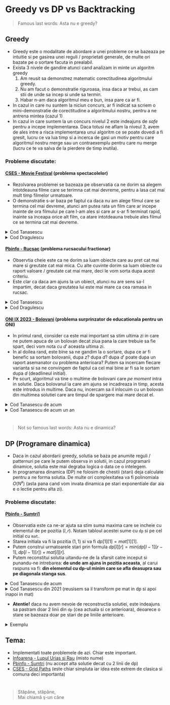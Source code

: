 # Greedy vs DP vs Backtracking
>Famous last words: Asta nu e greedy?
## Greedy
* Greedy este o modalitate de abordare a unei probleme ce se bazeaza pe intuitie si pe gasirea unei reguli / proprietati generale, de multe ori bazate pe o sortare facuta in prealabil.
* Exista 3 nivele de gandire atunci cand analizam in minte un algoritm greedy
    1. Am reusit sa demonstrez matematic corectitudinea algoritmului greedy.
    2. Nu am facut o demonstratie riguroasa, insa daca ar trebui, as cam stii de unde sa incep si unde sa termin.
    3. Habar n-am daca algoritmul meu e bun, insa pare ca ar fi.
* In cazul in care nu suntem la niciun concurs, ar fi indicat sa scriem o mini-demonstratie de corectitudine a algoritmului nostru, pentru a ne antrena mintea (cazul 1)
* In cazul in care suntem la un concurs nivelul 2 este indeajuns de *safe* pentru a incepe implementarea. Daca totusi ne aflam la niveul 3, avem de ales intre a risca implementarea unui algoritm ce se poate dovedi a fi gresit, lucru ce va lua timp si a incerca de gasi un motiv pentru care algoritmul nostru merge sau un contraexemplu pentru care nu merge (lucru ce te va salva de la pierdere de timp inutila).
### **Probleme discutate**:
#### [CSES - Movie Festival](https://cses.fi/problemset/task/1629) (problema spectacolelor)
* Rezolvarea problemei se bazeaza pe observatia ca ne dorim sa alegem intotdeauna filme care se terimna cat mai devreme, pentru a lasa cat mai mult timp filmelor urmatoare.
* O demonstratie s-ar baza pe faptul ca daca nu am alege filmul care se termina cel mai devreme, atunci am putea rata un film care ar incepe inainte de ora filmului pe care l-am ales si care ar s-ar fi terminat rapid, inainte sa inceapa orice alt film, ca atare intotdeauna trebuie ales filmul ce se termina cat mai devreme.
<details><summary>Cod Tanasescu</summary>

```cpp
#include <iostream>
#include <algorithm>
 
#define fi first
#define se second
using namespace std;
const int Nmax=2e5+5;
typedef pair<int, int> pii;
 
int n, mx, nr, crt, sol;
pii v[Nmax];
 
bool cmp(pii a, pii b){
    return a.se<b.se;
}
 
int main(){
    cin>>n;
    for (int i=0; i<n; i++)
        cin>>v[i].fi>>v[i].se;
    sort(v, v+n, cmp);
    for (int i=0; i<n; i++)
        if (v[i].fi>=crt){
            sol++;
            crt=v[i].se;
        }
    cout<<sol;
 
    return 0;
}
```
</details>
<details><summary>Cod Dragulescu</summary>

```cpp
#include <iostream>
#include <algorithm>

using namespace std;

const int Nmax = 2 * 1e5;

struct film{
    int start, finish;
};

bool cmp(film a, film b){
    if(a.finish == b.finish){
        return a.start < b.start;
    }
    return a.finish < b.finish;
}

film v[Nmax];

int main(){
    int n, timp, cate_filme;

    cin >> n;
    for(int i = 0; i < n; i++){
        cin >> v[i].start >> v[i].finish;
    }

    sort(v, v + n, cmp);

    timp = 0;
    cate_filme = 0;
    for(int i = 0; i < n; i++){
        if(v[i].start >= timp){
            cate_filme++;
            timp = v[i].finish;
        }
    }

    cout << cate_filme;

    return 0;
}
```
</details>

#### [Pbinfo - Rucsac](https://www.pbinfo.ro/probleme/1340/rucsac) (problema rucsacului fractionar)
* Observtia cheie este ca ne dorim sa luam obiecte care au pret cat mai mare si greutate cat mai mica. Cu alte cuvinte dorim sa luam obiecte cu raport valoare / greutate cat mai mare, deci le vom sorta dupa acest criteriu. 
* Este clar ca daca am ajuns la un obiect, atunci nu are sens sa-l impartim, decat daca greutatea lui este mai mare ca cea ramasa in rucsac.

<details><summary>Cod Tanasescu</summary>

```cpp
#include <iostream>
#include <algorithm>

using namespace std;
const int Nmax=1e3;

int n, Gmax;
double val, rap;
struct obiect{
    int G, V;
}v[Nmax];

// ordonam in ordine descrescatoare dupa report pret / greutate
bool cmp(obiect a, obiect b){
    // a.V / a.G > b.V / b.G <=> a.V * b.G > b.V * a.G
    return a.V * b.G > b.V * a.G;
}

int main(){
    cin>>n>>Gmax;
    for (int i=0; i<n; i++)
        cin>>v[i].G>>v[i].V;
    sort(v, v+n, cmp);
    for (int i=0; i<n; i++){
        if (Gmax>v[i].G){
            Gmax-=v[i].G;
            val+=v[i].V;
        }
        else{
            val+=v[i].V * Gmax / (double)v[i].G;
            break; // rucsacul nostru s-a umplut
        }
    }
    cout<<val;

    return 0;
}
```
</details>
<details><summary>Cod Dragulescu</summary>

```cpp
#include <iostream>
#include <algorithm>
#include <iomanip>

using namespace std;

const int Nmax = 1005;

struct obiect{
    int greutate, profit;
};

bool cmp(obiect a, obiect b){
    return a.profit * b.greutate > b.profit * a.greutate;
}

obiect v[Nmax];

int main(){
    int n, max_greutate, greutate_partiala;
    double profit_total;

    cin >> n >> max_greutate;
    for(int i = 0; i < n; i++){
        cin >> v[i].greutate >> v[i].profit;
    }

    sort(v, v + n, cmp);

    greutate_partiala = 0;
    profit_total = 0;
    for(int i = 0; i < n && greutate_partiala < max_greutate; i++){
        if(greutate_partiala + v[i].greutate <= max_greutate){
            profit_total += v[i].profit;
            greutate_partiala += v[i].greutate;
        }
        else{
            profit_total += (double)v[i].profit * ((double)max_greutate - greutate_partiala)/v[i].greutate;
            greutate_partiala = max_greutate;
        }
    }

    cout << fixed << setprecision(2) << profit_total;

    return 0;
}
```
</details>

#### [ONI IX 2023 - Bolovani](https://kilonova.ro/problems/539?list_id=195) (problema surprinzator de educationala pentru un ONI)
* In primul rand, consider ca este mai important sa stim ultima zi in care ne putem apuca de un bolovan decat ziua pana la care trebuie sa fie spart, deci vom nota cu $d'$ aceasta ultima zi.
* In al doilea rand, este bine sa ne gandim la o sortare, dupa ce ar fi benefic sa sortam bolovanii, dupa $z$? dupa $d$? dupa $d'$ poate dupa un raport asemanator cu problema anterioara? Putem sa incercam fiecare varianta si sa ne convingem de faptul ca cel mai bine ar fi sa le sortam dupa $d$ (deadlineul initial).
* Pe scurt, algoritmul va tine o multime de bolovani care *pe moment* intra in solutie.
Daca bolovanul la care am ajuns se incadreaza in timp, acesta este introdus in multime. Daca nu, incercam sa il inlocuim cu un bolovan din multimea solutiei care are timpul de spargere mai mare decat el.

<details><summary>Cod Tanasescu de acum</summary>

```cpp
#include <iostream>
#include <algorithm>
#include <queue>
#include <fstream>

#define fi first
#define se second

using namespace std;
typedef long long ll;
typedef pair<ll, ll> pll;
const ll Nmax=1e4;

ifstream fin ("bolovani.in");
ofstream fout ("bolovani.out");

ll n, tcrt;
struct bolovan{
    ll ind, z, d, dprim;
    bool insol;
}v[Nmax];
pll sol[Nmax];

// ne dorim bolovanul care ia cel mai mult de spart
struct CMP{
    bool operator()(ll a, ll b){
        return (v[a].z<v[b].z);
    }
};
priority_queue<ll, vector<ll>, CMP> pq;

// ordonam crescator dupa deadline
bool cmp(bolovan a, bolovan b){
    return a.d<b.d;
}

int main(){
    fin>>n;
    for (int i=0; i<n; i++){
        v[i].ind=i; // este nevoie sa memoram indicele inainte de sortare
        fin>>v[i].z>>v[i].d;
        v[i].dprim=v[i].d-v[i].z+1;
    }
    sort(v, v+n, cmp);
    tcrt=1;
    for (int i=0; i<n; i++){
        if (v[i].dprim>=tcrt){ // putem adauga bolovanul in multimea solutiei
            pq.push(i);
            tcrt+=v[i].z;
        }
        else if (!pq.empty() && v[i].z<v[pq.top()].z){ // putem inlocui cu un alt bolovan din multime
            tcrt-=v[pq.top()].z;
            pq.pop();
            tcrt+=v[i].z;
            pq.push(i);
        }
        // else ignoram elementul 
    }
    fout<<pq.size()<<'\n';
    while (!pq.empty()){
        v[pq.top()].insol=1;
        pq.pop();
    }
    // contrium intervalele de timp pentru bolovanii din multime
    tcrt=1;
    for (int i=0; i<n; i++)
        if (v[i].insol){
            sol[v[i].ind].fi=tcrt;
            tcrt+=v[i].z;
            sol[v[i].ind].se=tcrt-1;
        }
    // contrium intervalele de timp pentru bolovanii din afara multimii
    for (int i=0; i<n; i++)
        if (!v[i].insol){
            sol[v[i].ind].fi=tcrt;
            tcrt+=v[i].z;
            sol[v[i].ind].se=tcrt-1;
        }
    for (int i=0; i<n; i++)
        fout<<sol[i].fi<<' '<<sol[i].se<<'\n';
    
    return 0;
}
```
</details>
<details><summary>Cod Tanasescu de acum un an</summary>

```cpp
#include <iostream>
#include <fstream>
#include <queue>
#include <algorithm>
#include <vector>

using namespace std;
ifstream fin ("bolovani.in");
ofstream fout ("bolovani.out");
const int Nmax=10000;

int n, ord[Nmax];
struct bolovan{
    long long ind, t, d, st;
    bool bf;
}v[Nmax];
struct cmp{
    bool operator()(int a, int b){
        return (v[a].t<v[b].t);
    }
};
priority_queue <int, vector<int>, cmp> q;

bool cmp(bolovan a, bolovan b){
    return a.d<b.d;
}
int main()
{
    fin>>n;
    for (int i=0; i<n; i++){
        fin>>v[i].t>>v[i].d;
        v[i].ind=i;
    }
    sort(v, v+n, cmp);
    for (int i=0; i<n; i++)
        ord[v[i].ind]=i;
    long long tt=0;
    for (int i=0; i<n; i++)
        if (tt+v[i].t<=v[i].d){
            tt+=v[i].t;
            q.push(i);
        }
        else if (!q.empty() && v[q.top()].t>v[i].t){
            tt+=v[i].t-v[q.top()].t;
            q.pop();
            q.push(i);
        }
    fout<<q.size()<<'\n';
    while (!q.empty()){
        v[q.top()].bf=1;
        q.pop();
    }
    long long crt=1;
    for (int i=0; i<n; i++)
        if (v[i].bf){
            v[i].st=crt;
            crt+=v[i].t;
        }
    for (int i=0; i<n; i++)
        if (!v[i].bf){
            v[i].st=crt;
            crt+=v[i].t;
        }
    for (int i=0; i<n; i++)
        fout<<v[ord[i]].st<<' '<<v[ord[i]].st+v[ord[i]].t-1<<'\n';
    return 0;
}
```
</details>

#
>Not so famous last words: Asta nu e dinamica?
## DP (Programare dinamica)
* Daca in cazul abordarii greedy, solutia se baza pe anumite reguli / patternuri pe care le putem observa in solutii, in cazul programarii dinamice, solutia este mai degraba logica o data ce o intelegem.
* In programarea dinamica (DP) ne folosim de chestii (stari) deja calculate pentru a ne forma solutia. De multe ori complexitatea va fi polinomiala $O(N^x)$ (asta pana cand vom invata dinamica pe stari exponentiale dar aia e o lectie pentru alta zi).
### **Probleme discutate**:
#### [Pbinfo - Sumtri1](https://www.pbinfo.ro/probleme/386/sumtri1)
* Observatia este ca ne-ar ajuta sa stim suma maxima care se incheie cu elementul de pe pozitia $(l, r)$. Notam tabloul acestei sume cu `dp` si pe cel initial cu `mat`.
* Starea initiala va fi la pozitia $(1, 1)$ si va fi $dp[1][1]=mat[1][1]$.
* Putem construi urmatoarele stari prin formula $dp[l][r]=min(dp[l-1][r-1], dp[l-1][r])+mat[l][r]$.
* Putem reconstitui solutia uitandu-ne de la sfarsit catre inceput si punandu-ne intrebarea: **de unde am ajuns in pozitia aceasta**, al carui raspuns va fi: **din elementul cu dp-ul minim care se afla deasupra sau pe diagonala stanga sus**.

<details><summary>Cod Tanasescu de acum</summary>

```cpp
// Author: Tanasescu Andrei-Rares
#include <iostream>
#include <fstream>
#include <algorithm>
#include <cmath>
#include <map>
#include <unordered_map>
#include <set>
#include <unordered_set>
#include <queue>
#include <stack>
#include <deque>
#include <iomanip>
#include <vector>
#include <cassert>

#pragma GCC optimize("O3")

#define fi first
#define se second
#define pb push_back
#define pf push_front

using namespace std;

ifstream fin ("sumtri1.in");
ofstream fout ("sumtri1.out");

typedef long long ll;
typedef pair<int, int> pii;
typedef pair<ll, ll> pll;

const ll Nmax=105, inf=1e9+5;

int n;
int mat[Nmax][Nmax], dp[Nmax][Nmax];
int sol[Nmax];

int main()
{
    fin>>n;
    // bordare
    for (int i=0; i<=n; i++)
        dp[i][0]=dp[i][i+1]=inf;
    for (int i=1; i<=n; i++)
        for (int j=1; j<=i; j++)
            fin>>mat[i][j];
    dp[1][1]=mat[1][1];
    for (int i=2; i<=n; i++)
        for (int j=1; j<=i; j++)
            dp[i][j]=mat[i][j]+min(dp[i-1][j-1], dp[i-1][j]);
    int pos, mn=inf;
    for (int j=1; j<=n; j++)
        if (dp[n][j]<mn){
            mn=dp[n][j];
            pos=j;
        }
    fout<<mn<<'\n';
    sol[n]=mat[n][pos];
    for (int i=n-1; i>=1; i--)
        if (dp[i][pos]<=dp[i][pos-1])
            sol[i]=mat[i][pos];
        else{
            sol[i]=mat[i][pos-1];
            pos--;
        }
    for (int i=1; i<=n; i++)
        fout<<sol[i]<<' ';

    return 0;
}
```
</details>
<details><summary>Cod Tanasescu din 2021 (reusisem sa il transform pe mat in dp si apoi inapoi in mat)</summary>

```cpp
#include <fstream>

using namespace std;
ifstream fin ("sumtri1.in");
ofstream fout ("sumtri1.out");

int m[102][102];
int mn=999999999,n,y;
int v[101];
int main()
{
    fin>>n;
    for (int i=0;i<=n+1;i++)
        m[i][0]=100001;
    m[1][2]=100001;
    fin>>m[1][1];
    for (int i=2;i<=n;i++)
    {
        for (int j=1;j<=i;j++)
        {
            fin>>m[i][j];
            m[i][j]+=min(m[i-1][j],m[i-1][j-1]);
        //fout<<m[i][j]<<' ';
        }
        m[i][i+1]=100001;
        //fout<<'\n';
    }
    for (int i=1;i<=n;i++)
        if (m[n][i]<mn)
        {
            mn=m[n][i];
            y=i;
        }
    fout<<mn<<'\n';
    int cnt=0;
    for (int i=n;i>=1;i--)
    {
        cnt++;
        v[cnt]=m[i][y]-min(m[i-1][y],m[i-1][y-1]);
        if (m[i-1][y-1]<m[i-1][y])
            y--;
    }
    for (int i=n;i>=1;i--)
        fout<<v[i]<<' ';

    return 0;
}
```
</details>

* **Atentie!** daca nu avem nevoie de reconstructia solutiei, este indeajuns sa pastram doar 2 linii din `dp` (cea actuala si ce anterioara), deoarece o stare se bazeaza doar pe stari de pe liniile anterioare.

<details><summary>Exemplu</summary>

```cpp
// Author: Tanasescu Andrei-Rares
#include <iostream>
#include <fstream>
#include <algorithm>
#include <cmath>
#include <map>
#include <unordered_map>
#include <set>
#include <unordered_set>
#include <queue>
#include <stack>
#include <deque>
#include <iomanip>
#include <vector>
#include <cassert>

#pragma GCC optimize("O3")

#define fi first
#define se second
#define pb push_back
#define pf push_front

using namespace std;

ifstream fin ("sumtri1.in");
ofstream fout ("sumtri1.out");

typedef long long ll;
typedef pair<int, int> pii;
typedef pair<ll, ll> pll;

const ll Nmax=105, inf=1e9+5;

int n;
int mat[Nmax][Nmax], dp[2][Nmax];

int main()
{
    ios::sync_with_stdio(0);
    cin.tie(0);
    cout.tie(0);

    cin>>n;
    for (int i=1; i<=n; i++)
        for (int j=1; j<=i; j++)
            cin>>mat[i][j];
    dp[0][1]=mat[1][1];
    for (int i=2; i<=n; i++){
        dp[0][0]=dp[0][i]=inf;
        for (int j=1; j<=i; j++)
            dp[1][j]=mat[i][j]+min(dp[0][j-1], dp[0][j]);
        for (int j=1; j<=i; j++)
            dp[0][j]=dp[1][j];
    }
    int pos, mn=inf;
    for (int j=1; j<=n; j++)
        if (dp[0][j]<mn){
            mn=dp[0][j];
            pos=j;
        }
    cout<<mn<<'\n';

    return 0;
}
```
</details>

## Tema:
* Implementati toate problemele de azi. Chiar este important.
* [Infoarena - Lupul Urias si Rau](https://infoarena.ro/problema/lupu) (misto nume)
* [Pbinfo - Sumtri](https://www.pbinfo.ro/probleme/385/sumtri) (nu accept alta solutie decat cu 2 linii de dp)
* [CSES - Grid Paths](https://cses.fi/problemset/task/1638) (este chiar simpluta iar idea este extrem de clasica si comuna deci importanta)
#
> Stăpâne, stăpâne,  
Mai chiamă ş-un câne

